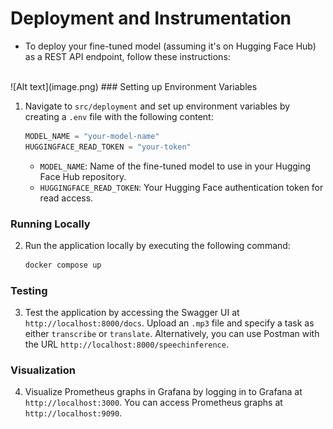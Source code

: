 # Deployment and Instrumentation

- To deploy your fine-tuned model (assuming it's on Hugging Face Hub) as a REST API endpoint, follow these instructions:
<br>
![Alt text](image.png)
### Setting up Environment Variables

1. Navigate to `src/deployment` and set up environment variables by creating a `.env` file with the following content:
 
    ```python
    MODEL_NAME = "your-model-name"
    HUGGINGFACE_READ_TOKEN = "your-token"
    ```

   - `MODEL_NAME`: Name of the fine-tuned model to use in your Hugging Face Hub repository.
   - `HUGGINGFACE_READ_TOKEN`: Your Hugging Face authentication token for read access.

### Running Locally

2. Run the application locally by executing the following command:

    ```bash
    docker compose up
    ```

### Testing

3. Test the application by accessing the Swagger UI at `http://localhost:8000/docs`. Upload an `.mp3` file and specify a task as either `transcribe` or `translate`. Alternatively, you can use Postman with the URL `http://localhost:8000/speechinference`.

### Visualization

4. Visualize Prometheus graphs in Grafana by logging in to Grafana at `http://localhost:3000`. You can access Prometheus graphs at `http://localhost:9090`.
